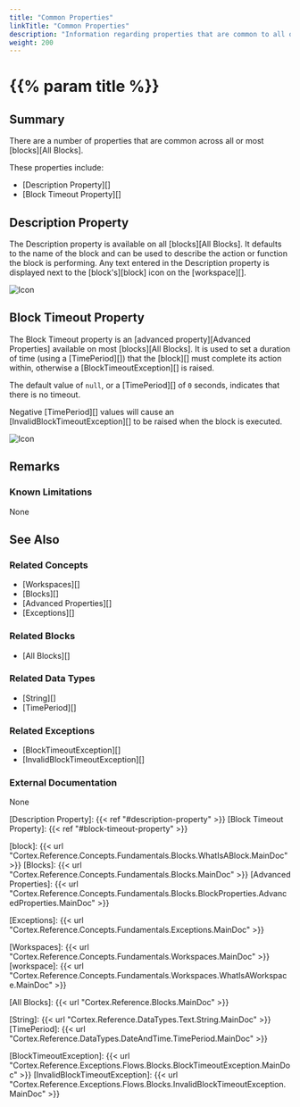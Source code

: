 ```yaml
---
title: "Common Properties"
linkTitle: "Common Properties"
description: "Information regarding properties that are common to all or most blocks."
weight: 200
---
```


# {{% param title %}}

## Summary

There are a number of properties that are common across all or most [blocks][All Blocks].

These properties include:

- [Description Property][]
- [Block Timeout Property][]

## Description Property

The Description property is available on all [blocks][All Blocks]. It defaults to the name of the block and can be used to describe the action or function the block is performing. Any text entered in the Description property is displayed next to the [block's][block] icon on the [workspace][].

![Icon](/images/set-variable/set-variable-description.svg)

## Block Timeout Property

The Block Timeout property is an [advanced property][Advanced Properties] available on most [blocks][All Blocks]. It is used to set a duration of time (using a [TimePeriod][]) that the [block][] must complete its action within, otherwise a [BlockTimeoutException][] is raised.

The default value of `null`, or a [TimePeriod][] of `0` seconds, indicates that there is no timeout.

Negative [TimePeriod][] values will cause an [InvalidBlockTimeoutException][] to be raised when the block is executed.

![Icon](/images/set-variable/set-variable-block-timeout.svg)

## Remarks

### Known Limitations

None

## See Also

### Related Concepts

- [Workspaces][]
- [Blocks][]
- [Advanced Properties][]
- [Exceptions][]

### Related Blocks

- [All Blocks][]

### Related Data Types

- [String][]
- [TimePeriod][]

### Related Exceptions

- [BlockTimeoutException][]
- [InvalidBlockTimeoutException][]

### External Documentation

None

[Description Property]: {{< ref "#description-property" >}}
[Block Timeout Property]: {{< ref "#block-timeout-property" >}}

[block]: {{< url "Cortex.Reference.Concepts.Fundamentals.Blocks.WhatIsABlock.MainDoc" >}}
[Blocks]: {{< url "Cortex.Reference.Concepts.Fundamentals.Blocks.MainDoc" >}}
[Advanced Properties]: {{< url "Cortex.Reference.Concepts.Fundamentals.Blocks.BlockProperties.AdvancedProperties.MainDoc" >}}

[Exceptions]: {{< url "Cortex.Reference.Concepts.Fundamentals.Exceptions.MainDoc" >}}

[Workspaces]: {{< url "Cortex.Reference.Concepts.Fundamentals.Workspaces.MainDoc" >}}
[workspace]: {{< url "Cortex.Reference.Concepts.Fundamentals.Workspaces.WhatIsAWorkspace.MainDoc" >}}

[All Blocks]: {{< url "Cortex.Reference.Blocks.MainDoc" >}}

[String]: {{< url "Cortex.Reference.DataTypes.Text.String.MainDoc" >}}
[TimePeriod]: {{< url "Cortex.Reference.DataTypes.DateAndTime.TimePeriod.MainDoc" >}}

[BlockTimeoutException]: {{< url "Cortex.Reference.Exceptions.Flows.Blocks.BlockTimeoutException.MainDoc" >}}
[InvalidBlockTimeoutException]: {{< url "Cortex.Reference.Exceptions.Flows.Blocks.InvalidBlockTimeoutException.MainDoc" >}}
